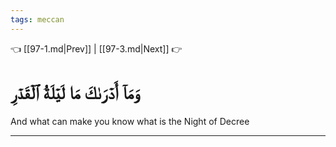 ```yaml
---
tags: meccan
---
```


👈 [[97-1.md|Prev]] | [[97-3.md|Next]] 👉

# وَمَآ أَدۡرَىٰكَ مَا لَيۡلَةُ ٱلۡقَدۡرِ

And what can make you know what is the Night of Decree

---

